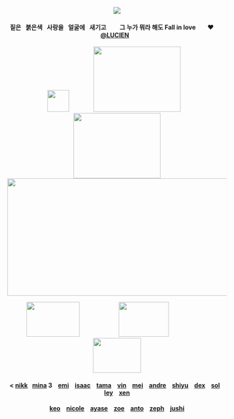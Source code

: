 









<div id="text" align="center">

![](https://komarev.com/ghpvc/?username=destroy-boys&style=plastic&color=000000&label=_Ptian_&base=1000)
<div id="text" align="center">

#### 짙은⠀붉은색⠀사랑을⠀얼굴에⠀새기고⠀⠀⠀그 누가 뭐라 해도 Fall in love‪‪ ⠀ ⠀♥︎⠀ ‬‪‪⠀ [@LUCIEN](https://github.com/5atoru)⠀

<div id="text" align="center">

<img src=https://i.postimg.cc/FKR3h3QN/Untitled131-20251009172430.png width="50" height="50"> ⠀⠀⠀⠀⠀[<img src=https://i.postimg.cc/kgV0YZ0X/Untitled128-20251002220137.png width="200" height="150">](https://4megz.straw.page/) ⠀[<img src=https://i.postimg.cc/Hsz3CFZz/Untitled128-20251009193939.png width="200" height="150">](https://listography.com/getos)
[<img src=https://i.postimg.cc/85ZnwmPw/Untitled126.png width="525" height="270">](https://rentry.co/cuntier)

[<img src=https://i.postimg.cc/DZTw64P6/Untitled128-20251009180234.png width="122" height="80">](https://github.com/pt-awards)⠀ ⠀⠀⠀ ⠀⠀⠀⠀[<img src=https://i.postimg.cc/LXX0rNDt/Untitled128-20251009180207.png width="115" height="80">](https://github.com/destroy-boys)⠀⠀⠀⠀ ⠀⠀⠀ ⠀[<img src=https://i.postimg.cc/x8Npd8Wz/Untitled128-20251009180357.png width="110" height="80">](https://github.com/polysquad)

#### < [nikk](https://github.com/moonloverr)⠀[mina](https://github.com/seraphoria) 3 ⠀[emi](https://github.com/blacksorroww) ⠀[isaac](https://github.com/catisaa) ⠀[tama](https://github.com/tdlosk) ⠀[vin](https://github.com/curse-manipulation)⠀ [mei](https://github.com/siIksong)⠀ [andre](https://github.com/vivibasu)⠀ [shiyu](https://github.com/toemuncher3000)⠀ [dex](https://github.com/cold-blood)⠀ [sol](https://github.com/surgeon-ofdeath)⠀ [ley](https://github.com/yuslon)⠀ [xen](https://github.com/bandaged-wounds)

#### [keo](https://github.com/starsour)⠀ [nicole](https://github.com/10shadows)⠀ [ayase](https://github.com/paperings)⠀ [zoe](https://github.com/sunloverr) ⠀[anto](https://github.com/k-ant0)⠀ [zeph](https://github.com/c0gnition)⠀ [jushi](https://github.com/gajushi-tsm)
